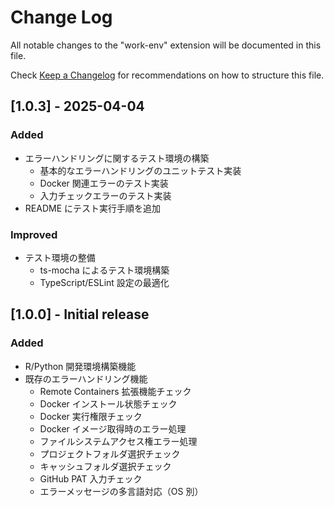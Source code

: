 # Change Log

All notable changes to the "work-env" extension will be documented in this file.

Check [Keep a Changelog](http://keepachangelog.com/) for recommendations on how to structure this file.

## [1.0.3] - 2025-04-04

### Added

- エラーハンドリングに関するテスト環境の構築
  - 基本的なエラーハンドリングのユニットテスト実装
  - Docker 関連エラーのテスト実装
  - 入力チェックエラーのテスト実装
- README にテスト実行手順を追加

### Improved

- テスト環境の整備
  - ts-mocha によるテスト環境構築
  - TypeScript/ESLint 設定の最適化

## [1.0.0] - Initial release

### Added

- R/Python 開発環境構築機能
- 既存のエラーハンドリング機能
  - Remote Containers 拡張機能チェック
  - Docker インストール状態チェック
  - Docker 実行権限チェック
  - Docker イメージ取得時のエラー処理
  - ファイルシステムアクセス権エラー処理
  - プロジェクトフォルダ選択チェック
  - キャッシュフォルダ選択チェック
  - GitHub PAT 入力チェック
  - エラーメッセージの多言語対応（OS 別）
